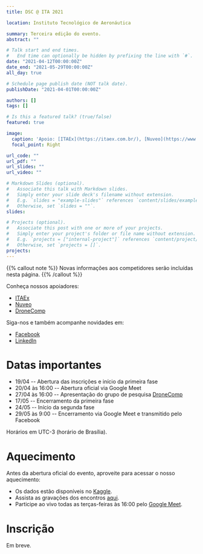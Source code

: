 ```yaml
---
title: DSC @ ITA 2021

location: Instituto Tecnológico de Aeronáutica

summary: Terceira edição do evento.
abstract: ""

# Talk start and end times.
#   End time can optionally be hidden by prefixing the line with `#`.
date: "2021-04-12T00:00:00Z"
date_end: "2021-05-29T00:00:00Z"
all_day: true

# Schedule page publish date (NOT talk date).
publishDate: "2021-04-01T00:00:00Z"

authors: []
tags: []

# Is this a featured talk? (true/false)
featured: true

image:
  caption: 'Apoio: [ITAEx](https://itaex.com.br/), [Nuveo](https://www.nuveo.ai/), [DroneComp](https://www.drone-comp.ita.br/)'
  focal_point: Right

url_code: ""
url_pdf: ""
url_slides: ""
url_video: ""

# Markdown Slides (optional).
#   Associate this talk with Markdown slides.
#   Simply enter your slide deck's filename without extension.
#   E.g. `slides = "example-slides"` references `content/slides/example-slides.md`.
#   Otherwise, set `slides = ""`.
slides:

# Projects (optional).
#   Associate this post with one or more of your projects.
#   Simply enter your project's folder or file name without extension.
#   E.g. `projects = ["internal-project"]` references `content/project/deep-learning/index.md`.
#   Otherwise, set `projects = []`.
projects:
---
```

{{% callout note %}}
Novas informações aos competidores serão incluídas nesta página.
{{% /callout %}}

Conheça nossos apoiadores:

- [ITAEx](https://itaex.com.br/)
- [Nuveo](https://www.nuveo.ai/)
- [DroneComp](https://www.drone-comp.ita.br/)

Siga-nos e também acompanhe novidades em:

- [Facebook](https://www.facebook.com/dsc.at.ita)
- [LinkedIn](https://www.linkedin.com/company/ita-data-science-challenge)

# Datas importantes

- 19/04 -- Abertura das inscrições e início da primeira fase
- 20/04 às 16:00 -- Abertura oficial via Google Meet
- 27/04 às 16:00 -- Apresentação do grupo de pesquisa [DroneComp](https://www.drone-comp.ita.br/)
- 17/05 -- Encerramento da primeira fase
- 24/05 -- Início da segunda fase
- 29/05 às 9:00 -- Encerramento via Google Meet e transmitido pelo Facebook

Horários em UTC-3 (horário de Brasília).

# Aquecimento

Antes da abertura oficial do evento, aproveite para acessar o nosso aquecimento:

- Os dados estão disponíveis no [Kaggle](https://www.kaggle.com/c/data-science-challenge-at-ita-2021-warm-up).
- Assista as gravações dos encontros [aqui](https://drive.google.com/drive/folders/1bDnA_Q7W44kf-_MoVsxhRIbLreryqNuY?usp=sharing).
- Participe ao vivo todas as terças-feiras às 16:00 pelo [Google Meet](https://meet.google.com/zgz-rmmp-htb).


# Inscrição

Em breve.
